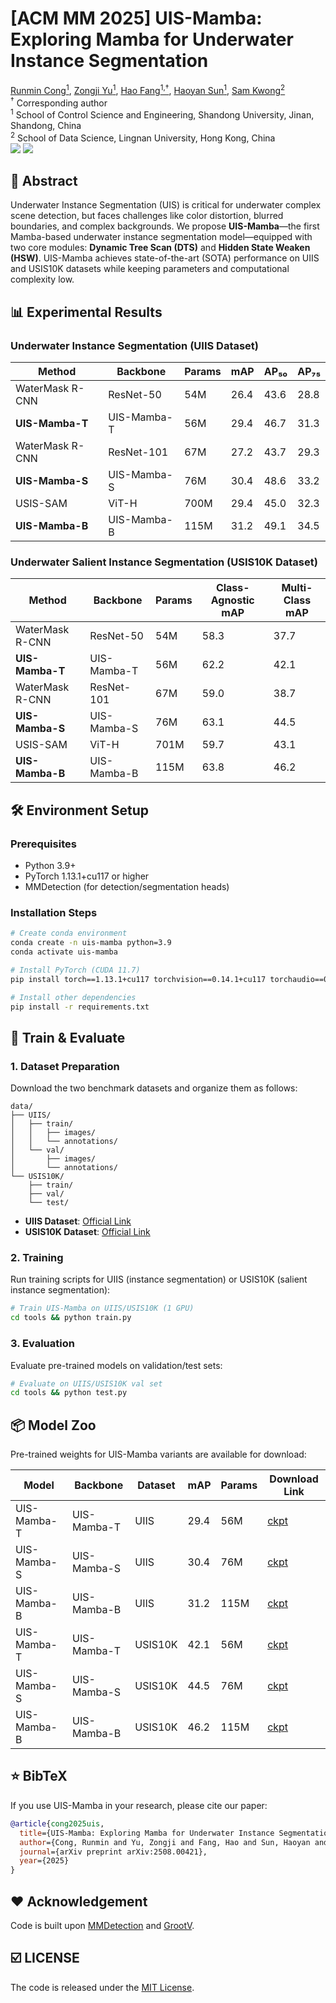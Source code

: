# [ACM MM 2025] UIS-Mamba: Exploring Mamba for Underwater Instance Segmentation
[Runmin Cong<sup><span>1</span></sup>](), [Zongji Yu<sup><span>1</span></sup>](), [Hao Fang<sup><span>1,†</span></sup>](), [Haoyan Sun<sup><span>1</span></sup>](), [Sam Kwong<sup><span>2</span></sup>]()  
<sup><span>†</span></sup> Corresponding author  
<sup>1</sup> School of Control Science and Engineering, Shandong University, Jinan, Shandong, China  
<sup>2</sup> School of Data Science, Lingnan University, Hong Kong, China  
<a href='https://arxiv.org/pdf/2508.00421v1'><img src='https://img.shields.io/badge/ArXiv-2508.00421v1-red'></a> 
<a href='https://github.com/Maricalce/UIS-Mamba'><img src='https://img.shields.io/badge/GitHub-UIS--Mamba-green'></a>


## 📖 Abstract
Underwater Instance Segmentation (UIS) is critical for underwater complex scene detection, but faces challenges like color distortion, blurred boundaries, and complex backgrounds. We propose **UIS-Mamba**—the first Mamba-based underwater instance segmentation model—equipped with two core modules:  **Dynamic Tree Scan (DTS)** and **Hidden State Weaken (HSW)**. UIS-Mamba achieves state-of-the-art (SOTA) performance on UIIS and USIS10K datasets while keeping parameters and computational complexity low.



## 📊 Experimental Results
### Underwater Instance Segmentation (UIIS Dataset)
| Method          | Backbone       | Params | mAP  | AP₅₀ | AP₇₅ |
|-----------------|----------------|--------|------|------|------|
| WaterMask R-CNN | ResNet-50      | 54M    | 26.4 | 43.6 | 28.8 |
| **UIS-Mamba-T** | UIS-Mamba-T    | 56M    | 29.4 | 46.7 | 31.3 |
| WaterMask R-CNN | ResNet-101     | 67M    | 27.2 | 43.7 | 29.3 |
| **UIS-Mamba-S** | UIS-Mamba-S    | 76M    | 30.4 | 48.6 | 33.2 |
| USIS-SAM        | ViT-H          | 700M   | 29.4 | 45.0 | 32.3 |
| **UIS-Mamba-B** | UIS-Mamba-B    | 115M   | 31.2 | 49.1 | 34.5 |

### Underwater Salient Instance Segmentation (USIS10K Dataset)
| Method          | Backbone       | Params | Class-Agnostic mAP | Multi-Class mAP |
|-----------------|----------------|--------|--------------------|-----------------|
| WaterMask R-CNN | ResNet-50      | 54M    | 58.3               | 37.7            |
| **UIS-Mamba-T** | UIS-Mamba-T    | 56M    | 62.2               | 42.1            |
| WaterMask R-CNN | ResNet-101     | 67M    | 59.0               | 38.7            |
| **UIS-Mamba-S** | UIS-Mamba-S    | 76M    | 63.1               | 44.5            |
| USIS-SAM        | ViT-H          | 701M   | 59.7               | 43.1            |
| **UIS-Mamba-B** | UIS-Mamba-B    | 115M   | 63.8               | 46.2            |


## 🛠️ Environment Setup
### Prerequisites
- Python 3.9+  
- PyTorch 1.13.1+cu117 or higher  
- MMDetection (for detection/segmentation heads)  

### Installation Steps
```bash
# Create conda environment
conda create -n uis-mamba python=3.9
conda activate uis-mamba

# Install PyTorch (CUDA 11.7)
pip install torch==1.13.1+cu117 torchvision==0.14.1+cu117 torchaudio==0.13.1 --extra-index-url https://download.pytorch.org/whl/cu117

# Install other dependencies
pip install -r requirements.txt

```


## 🚀 Train & Evaluate
### 1. Dataset Preparation
Download the two benchmark datasets and organize them as follows:  
```
data/
├── UIIS/
│   ├── train/
│   │   ├── images/
│   │   └── annotations/
│   └── val/
│       ├── images/
│       └── annotations/
└── USIS10K/
    ├── train/
    ├── val/
    └── test/
```
- **UIIS Dataset**: [Official Link](https://github.com/LiamLian0727/WaterMask)  
- **USIS10K Dataset**: [Official Link](https://github.com/LiamLian0727/USIS10K)  

### 2. Training
Run training scripts for UIIS (instance segmentation) or USIS10K (salient instance segmentation):  
```bash
# Train UIS-Mamba on UIIS/USIS10K (1 GPU)
cd tools && python train.py

```

### 3. Evaluation
Evaluate pre-trained models on validation/test sets:  
```bash
# Evaluate on UIIS/USIS10K val set
cd tools && python test.py
```


## 📦 Model Zoo
Pre-trained weights for UIS-Mamba variants are available for download:  

| Model           | Backbone       | Dataset   | mAP  | Params | Download Link                                                                 |
|-----------------|----------------|-----------|------|--------|-------------------------------------------------------------------------------|
| UIS-Mamba-T     | UIS-Mamba-T    | UIIS      | 29.4 | 56M    | [ckpt](https://pan.baidu.com/s/1EM6A7PywglGVDwbI1sto0g?pwd=bqyb) |
| UIS-Mamba-S     | UIS-Mamba-S    | UIIS      | 30.4 | 76M    | [ckpt](https://pan.baidu.com/s/1HNc55AN0W1fqJmlfchiacQ?pwd=3v76) |
| UIS-Mamba-B     | UIS-Mamba-B    | UIIS      | 31.2 | 115M   | [ckpt](https://pan.baidu.com/s/1EM6A7PywglGVDwbI1sto0g?pwd=bqyb) |
| UIS-Mamba-T     | UIS-Mamba-T    | USIS10K   | 42.1 | 56M    | [ckpt](https://pan.baidu.com/s/1x8bF7GVA0-rzQCn21gxdhQ?pwd=32nx) |
| UIS-Mamba-S     | UIS-Mamba-S    | USIS10K   | 44.5 | 76M    | [ckpt](https://pan.baidu.com/s/1poBSuGHsS_GT1V-i3Vim9w?pwd=kyhc) |
| UIS-Mamba-B     | UIS-Mamba-B    | USIS10K   | 46.2 | 115M   | [ckpt](https://pan.baidu.com/s/1poBSuGHsS_GT1V-i3Vim9w?pwd=kyhc) |


## ⭐ BibTeX
If you use UIS-Mamba in your research, please cite our paper:  
```bibtex
@article{cong2025uis,
  title={UIS-Mamba: Exploring Mamba for Underwater Instance Segmentation via Dynamic Tree Scan and Hidden State Weaken},
  author={Cong, Runmin and Yu, Zongji and Fang, Hao and Sun, Haoyan and Kwong, Sam},
  journal={arXiv preprint arXiv:2508.00421},
  year={2025}
}
```


## ❤️ Acknowledgement

Code is built upon [MMDetection](https://github.com/open-mmlab/mmdetection) and [GrootV](https://github.com/EasonXiao-888/MambaTree).


## ☑️ LICENSE
The code is released under the [MIT License](https://opensource.org/license/MIT).


